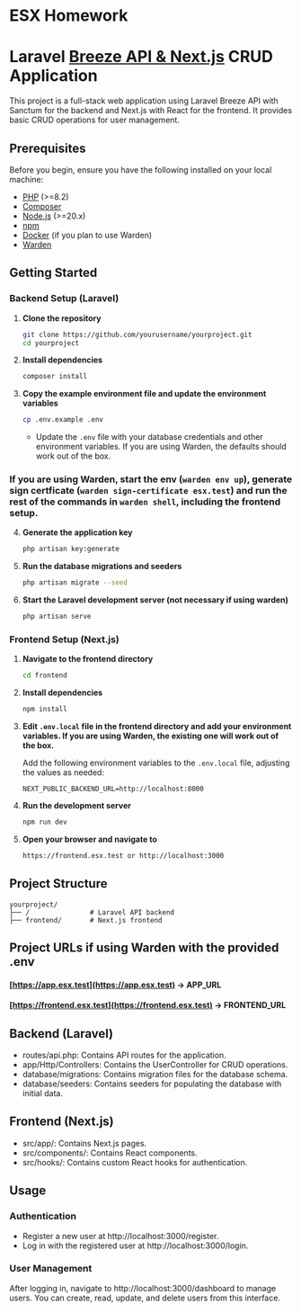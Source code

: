 # ESX Homework

# Laravel [Breeze API & Next.js](https://github.com/laravel/breeze-next/) CRUD Application

This project is a full-stack web application using Laravel Breeze API with Sanctum for the backend and Next.js with React for the frontend. It provides basic CRUD operations for user management.

## Prerequisites

Before you begin, ensure you have the following installed on your local machine:

- [PHP](https://www.php.net/downloads.php) (>=8.2)
- [Composer](https://getcomposer.org/)
- [Node.js](https://nodejs.org/) (>=20.x)
- [npm](https://www.npmjs.com/get-npm)
- [Docker](https://www.docker.com/products/docker-desktop) (if you plan to use Warden)
- [Warden](https://github.com/wardenenv/warden)

## Getting Started

### Backend Setup (Laravel)

1. **Clone the repository**

    ```sh
    git clone https://github.com/yourusername/yourproject.git
    cd yourproject
    ```

2. **Install dependencies**

    ```sh
    composer install
    ```

3. **Copy the example environment file and update the environment variables**

    ```sh
    cp .env.example .env
    ```

    - Update the `.env` file with your database credentials and other environment variables. If you are using Warden, the defaults should work out of the box.

### If you are using Warden, start the env (``warden env up``), generate sign certficate (``warden sign-certificate esx.test``) and run the rest of the commands in ``warden shell``, including the frontend setup.

4. **Generate the application key**

    ```sh
    php artisan key:generate
    ```

5. **Run the database migrations and seeders**

    ```sh
    php artisan migrate --seed
    ```

6. **Start the Laravel development server (not necessary if using warden)**

    ```sh
    php artisan serve
    ```

### Frontend Setup (Next.js)

1. **Navigate to the frontend directory**

    ```sh
    cd frontend
    ```

2. **Install dependencies**

    ```sh
    npm install
    ```

3. **Edit `.env.local` file in the frontend directory and add your environment variables. If you are using Warden, the existing one will work out of the box.**


   Add the following environment variables to the `.env.local` file, adjusting the values as needed:

    ```plaintext
    NEXT_PUBLIC_BACKEND_URL=http://localhost:8000
    ```

4. **Run the development server**

    ```sh
    npm run dev
    ```

5. **Open your browser and navigate to**

    ```sh
    https://frontend.esx.test or http://localhost:3000
    ```

## Project Structure

```plaintext
yourproject/
├── /               # Laravel API backend
├── frontend/       # Next.js frontend
```

## Project URLs if using Warden with the provided .env
#### [https://app.esx.test](https://app.esx.test) -> APP_URL
#### [https://frontend.esx.test](https://frontend.esx.test) -> FRONTEND_URL

## Backend (Laravel)

- routes/api.php: Contains API routes for the application.
- app/Http/Controllers: Contains the UserController for CRUD operations.
- database/migrations: Contains migration files for the database schema.
- database/seeders: Contains seeders for populating the database with initial data.

## Frontend (Next.js)

- src/app/: Contains Next.js pages.
- src/components/: Contains React components.
- src/hooks/: Contains custom React hooks for authentication.

## Usage

### Authentication

- Register a new user at http://localhost:3000/register.
- Log in with the registered user at http://localhost:3000/login.

### User Management

After logging in, navigate to http://localhost:3000/dashboard to manage users. You can create, read, update, and delete users from this interface.
